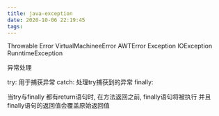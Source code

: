 ```yaml
---
title: java-exception
date: 2020-10-06 22:19:45
tags:
---
```

Throwable   Error           VirtualMachineeError 
                            AWTError
            Exception       IOException
                            RunntimeException

异常处理

try: 用于捕获异常
catch: 处理try捕获到的异常
finally: 

当try与finally 都有return语句时, 在方法返回之前, finally语句将被执行 并且finally语句的返回值会覆盖原始返回值


